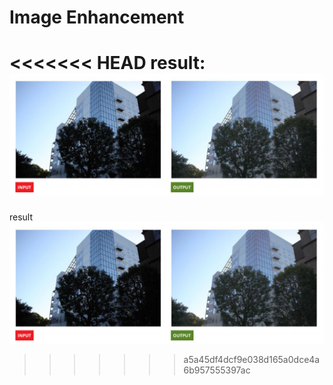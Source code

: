 # Image Enhancement
<<<<<<< HEAD
result:
![result](readme.jpg)
=======
result
![result](1.jpg)

>>>>>>> a5a45df4dcf9e038d165a0dce4a6b957555397ac
